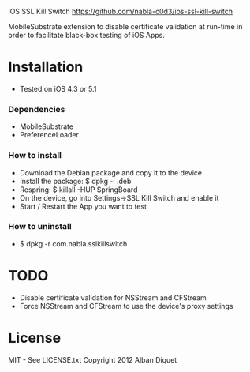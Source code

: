 iOS SSL Kill Switch
https://github.com/nabla-c0d3/ios-ssl-kill-switch

MobileSubstrate extension to disable certificate validation at run-time in order 
to facilitate black-box testing of iOS Apps. 


Installation
============

- Tested on iOS 4.3 or 5.1

### Dependencies

- MobileSubstrate
- PreferenceLoader

### How to install

- Download the Debian package and copy it to the device
- Install the package:  $ dpkg -i <package>.deb
- Respring:  $ killall -HUP SpringBoard
- On the device, go into Settings->SSL Kill Switch and enable it
- Start / Restart the App you want to test

### How to uninstall

- $ dpkg -r com.nabla.sslkillswitch


TODO
====

- Disable certificate validation for NSStream and CFStream
- Force NSStream and CFStream to use the device's proxy settings


License
=======

MIT - See LICENSE.txt
Copyright 2012 Alban Diquet